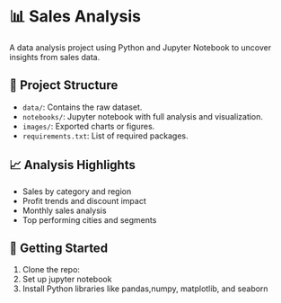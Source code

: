 # 📊 Sales Analysis

A data analysis project using Python and Jupyter Notebook to uncover insights from sales data.

## 📁 Project Structure

- `data/`: Contains the raw dataset.
- `notebooks/`: Jupyter notebook with full analysis and visualization.
- `images/`: Exported charts or figures.
- `requirements.txt`: List of required packages.

## 📈 Analysis Highlights

- Sales by category and region
- Profit trends and discount impact
- Monthly sales analysis
- Top performing cities and segments

## 🚀 Getting Started

1. Clone the repo:
2. Set up jupyter notebook
3. Install Python libraries like pandas,numpy, matplotlib, and seaborn

